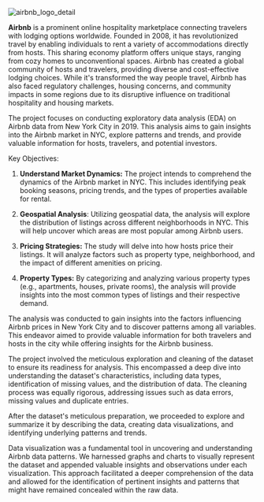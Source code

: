 ![airbnb_logo_detail](https://github.com/shahlobsha/Airbnb-Eda-Capstone-Project/assets/142884379/4807dcbe-503a-402b-a0a6-be4d04ee24cd)

**Airbnb** is a prominent online hospitality marketplace connecting travelers with lodging options worldwide. Founded in 2008, it has revolutionized travel by enabling individuals to rent a variety of accommodations directly from hosts. This sharing economy platform offers unique stays, ranging from cozy homes to unconventional spaces. Airbnb has created a global community of hosts and travelers, providing diverse and cost-effective lodging choices. While it's transformed the way people travel, Airbnb has also faced regulatory challenges, housing concerns, and community impacts in some regions due to its disruptive influence on traditional hospitality and housing markets.


The project focuses on conducting exploratory data analysis (EDA) on Airbnb data from New York City in 2019. This analysis aims to gain insights into the Airbnb market in NYC, explore patterns and trends, and provide valuable information for hosts, travelers, and potential investors.

Key Objectives:


1. **Understand Market Dynamics:** The project intends to comprehend the dynamics of the Airbnb market in NYC. This includes identifying peak booking seasons, pricing trends, and the types of properties available for rental.

2. **Geospatial Analysis**: Utilizing geospatial data, the analysis will explore the distribution of listings across different neighborhoods in NYC. This will help uncover which areas are most popular among Airbnb users.

3. **Pricing Strategies:** The study will delve into how hosts price their listings. It will analyze factors such as property type, neighborhood, and the impact of different amenities on pricing.

4. **Property Types:** By categorizing and analyzing various property types (e.g., apartments, houses, private rooms), the analysis will provide insights into the most common types of listings and their respective demand.


The analysis was conducted to gain insights into the factors influencing Airbnb prices in New York City and to discover patterns among all variables. This endeavor aimed to provide valuable information for both travelers and hosts in the city while offering insights for the Airbnb business.

The project involved the meticulous exploration and cleaning of the dataset to ensure its readiness for analysis. This encompassed a deep dive into understanding the dataset's characteristics, including data types, identification of missing values, and the distribution of data. The cleaning process was equally rigorous, addressing issues such as data errors, missing values and duplicate entries.

After the dataset's meticulous preparation, we proceeded to explore and summarize it by describing the data, creating data visualizations, and identifying underlying patterns and trends.

Data visualization was a fundamental tool in uncovering and understanding Airbnb data patterns. We harnessed graphs and charts to visually represent the dataset and appended valuable insights and observations under each visualization. This approach facilitated a deeper comprehension of the data and allowed for the identification of pertinent insights and patterns that might have remained concealed within the raw data.
